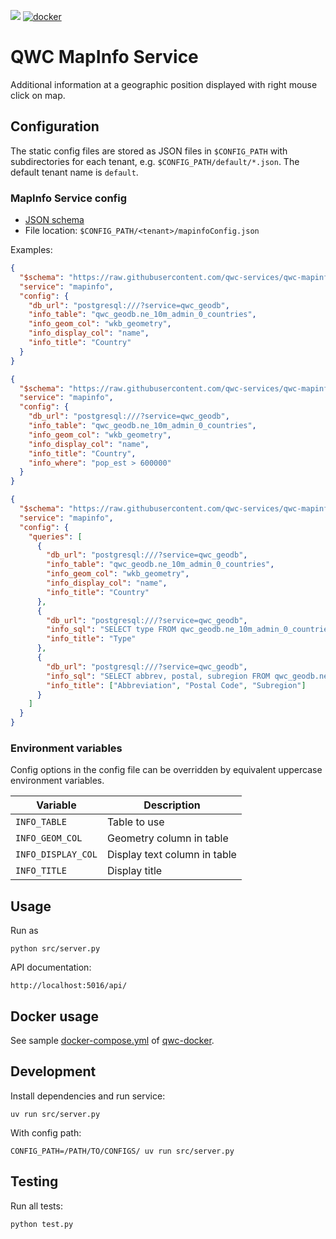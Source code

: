 [![](https://github.com/qwc-services/qwc-mapinfo-service/workflows/build/badge.svg)](https://github.com/qwc-services/qwc-mapinfo-service/actions)
[![docker](https://img.shields.io/docker/v/sourcepole/qwc-mapinfo-service?label=Docker%20image&sort=semver)](https://hub.docker.com/r/sourcepole/qwc-mapinfo-service)

QWC MapInfo Service
===================

Additional information at a geographic position displayed with right mouse click on map.


Configuration
-------------

The static config files are stored as JSON files in `$CONFIG_PATH` with subdirectories for each tenant,
e.g. `$CONFIG_PATH/default/*.json`. The default tenant name is `default`.

### MapInfo Service config

* [JSON schema](schemas/qwc-mapinfo-service.json)
* File location: `$CONFIG_PATH/<tenant>/mapinfoConfig.json`

Examples:

```json
{
  "$schema": "https://raw.githubusercontent.com/qwc-services/qwc-mapinfo-service/master/schemas/qwc-mapinfo-service.json",
  "service": "mapinfo",
  "config": {
    "db_url": "postgresql:///?service=qwc_geodb",
    "info_table": "qwc_geodb.ne_10m_admin_0_countries",
    "info_geom_col": "wkb_geometry",
    "info_display_col": "name",
    "info_title": "Country"
  }
}
```

```json
{
  "$schema": "https://raw.githubusercontent.com/qwc-services/qwc-mapinfo-service/master/schemas/qwc-mapinfo-service.json",
  "service": "mapinfo",
  "config": {
    "db_url": "postgresql:///?service=qwc_geodb",
    "info_table": "qwc_geodb.ne_10m_admin_0_countries",
    "info_geom_col": "wkb_geometry",
    "info_display_col": "name",
    "info_title": "Country",
    "info_where": "pop_est > 600000"
  }
}
```

```json
{
  "$schema": "https://raw.githubusercontent.com/qwc-services/qwc-mapinfo-service/master/schemas/qwc-mapinfo-service.json",
  "service": "mapinfo",
  "config": {
    "queries": [
      {
        "db_url": "postgresql:///?service=qwc_geodb",
        "info_table": "qwc_geodb.ne_10m_admin_0_countries",
        "info_geom_col": "wkb_geometry",
        "info_display_col": "name",
        "info_title": "Country"
      },
      {
        "db_url": "postgresql:///?service=qwc_geodb",
        "info_sql": "SELECT type FROM qwc_geodb.ne_10m_admin_0_countries WHERE ST_contains(wkb_geometry, ST_SetSRID(ST_Point(:x, :y), :srid)) LIMIT 1",
        "info_title": "Type"
      },
      {
        "db_url": "postgresql:///?service=qwc_geodb",
        "info_sql": "SELECT abbrev, postal, subregion FROM qwc_geodb.ne_10m_admin_0_countries WHERE ST_contains(wkb_geometry, ST_SetSRID(ST_Point(:x, :y), :srid)) LIMIT 1",
        "info_title": ["Abbreviation", "Postal Code", "Subregion"]
      }
    ]
  }
}
```


### Environment variables

Config options in the config file can be overridden by equivalent uppercase environment variables.

| Variable            | Description                  |
|---------------------|------------------------------|
| `INFO_TABLE`        | Table to use                 |
| `INFO_GEOM_COL`     | Geometry column in table     |
| `INFO_DISPLAY_COL`  | Display text column in table |
| `INFO_TITLE`        | Display title                |


Usage
-----

Run as

    python src/server.py

API documentation:

    http://localhost:5016/api/

Docker usage
------------

See sample [docker-compose.yml](https://github.com/qwc-services/qwc-docker/blob/master/docker-compose-example.yml) of [qwc-docker](https://github.com/qwc-services/qwc-docker).


Development
-----------

Install dependencies and run service:

    uv run src/server.py

With config path:

    CONFIG_PATH=/PATH/TO/CONFIGS/ uv run src/server.py

Testing
-------

Run all tests:

    python test.py
